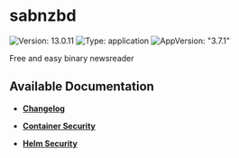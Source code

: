 # sabnzbd

![Version: 13.0.11](https://img.shields.io/badge/Version-13.0.11-informational?style=flat-square) ![Type: application](https://img.shields.io/badge/Type-application-informational?style=flat-square) ![AppVersion: "3.7.1"](https://img.shields.io/badge/AppVersion-"3.7.1"-informational?style=flat-square)

Free and easy binary newsreader

## Available Documentation

- [**Changelog**](CHANGELOG)

- [**Container Security**](container-security)

- [**Helm Security**](helm-security)

